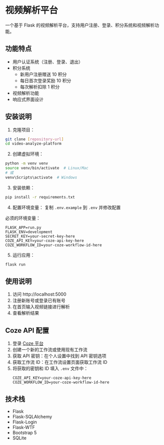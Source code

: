 # 视频解析平台

一个基于 Flask 的视频解析平台，支持用户注册、登录、积分系统和视频解析功能。

## 功能特点

- 用户认证系统（注册、登录、退出）
- 积分系统
  - 新用户注册赠送 10 积分
  - 每日首次登录奖励 10 积分
  - 每次解析扣除 1 积分
- 视频解析功能
- 响应式界面设计

## 安装说明

1. 克隆项目：
```bash
git clone [repository-url]
cd video-analyze-platform
```

2. 创建虚拟环境：
```bash
python -m venv venv
source venv/bin/activate  # Linux/Mac
# 或
venv\Scripts\activate  # Windows
```

3. 安装依赖：
```bash
pip install -r requirements.txt
```

4. 配置环境变量：
复制 `.env.example` 到 `.env` 并修改配置

必须的环境变量：
```
FLASK_APP=run.py
FLASK_ENV=development
SECRET_KEY=your-secret-key-here
COZE_API_KEY=your-coze-api-key-here
COZE_WORKFLOW_ID=your-coze-workflow-id-here
```

5. 运行应用：
```bash
flask run
```

## 使用说明

1. 访问 http://localhost:5000
2. 注册新账号或登录已有账号
3. 在首页输入视频链接进行解析
4. 查看解析结果

## Coze API 配置

1. 登录 [Coze 平台](https://www.coze.cn/)
2. 创建一个新的工作流或使用现有工作流
3. 获取 API 密钥：在个人设置中找到 API 密钥选项
4. 获取工作流 ID：在工作流设置页面获取工作流 ID
5. 将获取的密钥和 ID 填入 `.env` 文件中：
   ```
   COZE_API_KEY=your-coze-api-key-here
   COZE_WORKFLOW_ID=your-coze-workflow-id-here
   ```

## 技术栈

- Flask
- Flask-SQLAlchemy
- Flask-Login
- Flask-WTF
- Bootstrap 5
- SQLite 